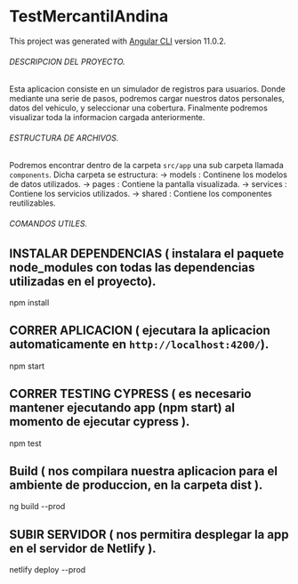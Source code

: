 # TestMercantilAndina

This project was generated with [Angular CLI](https://github.com/angular/angular-cli) version 11.0.2.

###### DESCRIPCION DEL PROYECTO.

Esta aplicacion consiste en un simulador de registros para usuarios. Donde mediante una serie
de pasos, podremos cargar nuestros datos personales, datos del vehiculo, y seleccionar una cobertura.
Finalmente podremos visualizar toda la informacion cargada anteriormente.

###### ESTRUCTURA DE ARCHIVOS.

Podremos encontrar dentro de la carpeta `src/app` una sub carpeta llamada `components`.
Dicha carpeta se estructura:
-> models : Continene los modelos de datos utilizados.
-> pages : Contiene la pantalla visualizada.
-> services : Contiene los servicios utilizados.
-> shared : Contiene los componentes reutilizables.

###### COMANDOS UTILES.

## INSTALAR DEPENDENCIAS ( instalara el paquete node_modules con todas las dependencias utilizadas en el proyecto).

npm install

## CORRER APLICACION ( ejecutara la aplicacion automaticamente en `http://localhost:4200/`).

npm start

## CORRER TESTING CYPRESS ( es necesario mantener ejecutando app (npm start) al momento de ejecutar cypress ).

npm test

## Build ( nos compilara nuestra aplicacion para el ambiente de produccion, en la carpeta dist ).

ng build --prod

## SUBIR SERVIDOR ( nos permitira desplegar la app en el servidor de Netlify ).

netlify deploy --prod
